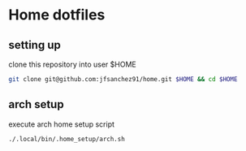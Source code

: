 # Home dotfiles

## setting up
clone this repository into user $HOME
```sh
git clone git@github.com:jfsanchez91/home.git $HOME && cd $HOME
```

## arch setup
execute arch home setup script
```sh
./.local/bin/.home_setup/arch.sh
```


